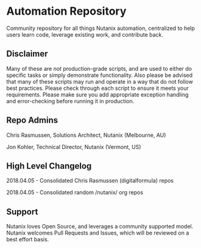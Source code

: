 # Automation Repository

Community repository for all things Nutanix automation, centralized to help users learn code, leverage existing work, and contribute back.

## Disclaimer

Many of these are *not* production-grade scripts, and are used to either do specific tasks or simply demonstrate functionality. Also please be advised that many of these scripts may run and operate in a way that do not follow best practices.  Please check through each script to ensure it meets your requirements.  Please make sure you add appropriate exception handling and error-checking before running it in production.  

## Repo Admins

Chris Rasmussen, Solutions Architect, Nutanix (Melbourne, AU)

Jon Kohler, Technical Director, Nutanix (Vermont, US)

## High Level Changelog

2018.04.05 - Consolidated Chris Rasmussen (digitalformula) repos

2018.04.05 - Consolidated random /nutanix/ org repos

## Support

Nutanix loves Open Source, and leverages a community supported model. Nutanix welcomes Pull Requests and Issues, which will be reviewed on a best effort basis.